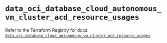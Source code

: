 # `data_oci_database_cloud_autonomous_vm_cluster_acd_resource_usages`

Refer to the Terraform Registry for docs: [`data_oci_database_cloud_autonomous_vm_cluster_acd_resource_usages`](https://registry.terraform.io/providers/hashicorp/oci/7.19.0/docs/data-sources/database_cloud_autonomous_vm_cluster_acd_resource_usages).
